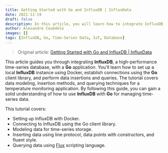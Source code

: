 ```yaml
--- 
title: Getting Started with Go and InfluxDB | InfluxData
date: 2021-11-19
draft: false
description: In this article, you will learn how to integrate InfluxDB with a Go application, enabling you to effectively manage time-series data.
author: Alexandre Couëdelo
images: []
tags: [InfluxDB, Go, Time-Series Data, IoT, Database]
--- 
```


> Original article: [Getting Started with Go and InfluxDB | InfluxData](https://www.influxdata.com/blog/getting-started-go-influxdb/)

This article guides you through integrating **InfluxDB**, a high-performance time-series database, with a **Go** application. You'll learn how to set up a local **InfluxDB** instance using Docker, establish connections using the **Go** client library, and perform data insertions and queries. The tutorial covers data modeling, insertion methods, and querying techniques for a temperature monitoring application. By following this guide, you can gain a solid understanding of how to use **InfluxDB** with **Go** for managing time-series data.

This tutorial covers:

*   Setting up InfluxDB with Docker.
*   Connecting to InfluxDB using the Go client library.
*   Modeling data for time-series storage.
*   Inserting data using line protocol, data points with constructors, and fluent style.
*   Querying data using [Flux](https://www.influxdata.com/products/flux/) scripting language.
